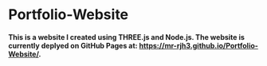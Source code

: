 # Portfolio-Website
#### This is a website I created using THREE.js and Node.js. The website is currently deplyed on GitHub Pages at: https://mr-rjh3.github.io/Portfolio-Website/.
